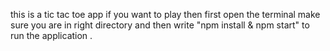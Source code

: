 this is a tic tac toe app if you want to play then 
first open the terminal make sure you are in right directory and then 
write "npm install & npm start" to run the application .

